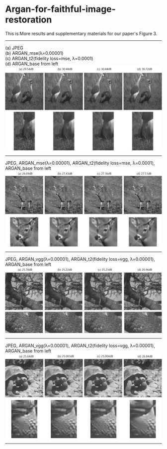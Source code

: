 Argan-for-faithful-image-restoration
=============

This is More results and supplementary materials for our paper's Figure 3.

- - -
(a) JPEG   
(b) ARGAN_mse(λ=0.00001)  
(c) ARGAN_t2(fidelity loss=mse, λ=0.0001)  
(d) ARGAN_base from left
![Alt text](/results/result1.png "Optional title")
- - -
JPEG, ARGAN_mse(λ=0.00001), ARGAN_t2(fidelity loss=mse, λ=0.0001), ARGAN_base from left
![Alt text](/results/result2.png "Optional title")
- - -
JPEG, ARGAN_vgg(λ=0.00001), ARGAN_t2(fidelity loss=vgg, λ=0.00001), ARGAN_base from left
![Alt text](/results/result3.png "Optional title")
- - -
JPEG, ARGAN_vgg(λ=0.00001), ARGAN_t2(fidelity loss=vgg, λ=0.00001), ARGAN_base from left
![Alt text](/results/result4.png "Optional title")
- - -

